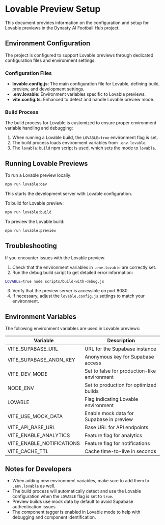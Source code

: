 # Lovable Preview Setup

This document provides information on the configuration and setup for Lovable previews in the Dynasty AI Football Hub project.

## Environment Configuration

The project is configured to support Lovable previews through dedicated configuration files and environment settings.

### Configuration Files

- **lovable.config.js**: The main configuration file for Lovable, defining build, preview, and development settings.
- **.env.lovable**: Environment variables specific to Lovable previews.
- **vite.config.ts**: Enhanced to detect and handle Lovable preview mode.

### Build Process

The build process for Lovable is customized to ensure proper environment variable handling and debugging:

1. When running a Lovable build, the `LOVABLE=true` environment flag is set.
2. The build process loads environment variables from `.env.lovable`.
3. The `lovable:build` npm script is used, which sets the mode to `lovable`.

## Running Lovable Previews

To run a Lovable preview locally:

```bash
npm run lovable:dev
```

This starts the development server with Lovable configuration.

To build for Lovable preview:

```bash
npm run lovable:build
```

To preview the Lovable build:

```bash
npm run lovable:preview
```

## Troubleshooting

If you encounter issues with the Lovable preview:

1. Check that the environment variables in `.env.lovable` are correctly set.
2. Run the debug build script to get detailed error information:

```bash
LOVABLE=true node scripts/build-with-debug.js
```

3. Verify that the preview server is accessible on port 8080.
4. If necessary, adjust the `lovable.config.js` settings to match your environment.

## Environment Variables

The following environment variables are used in Lovable previews:

| Variable | Description |
|----------|-------------|
| VITE_SUPABASE_URL | URL for the Supabase instance |
| VITE_SUPABASE_ANON_KEY | Anonymous key for Supabase access |
| VITE_DEV_MODE | Set to false for production-like environment |
| NODE_ENV | Set to production for optimized builds |
| LOVABLE | Flag indicating Lovable environment |
| VITE_USE_MOCK_DATA | Enable mock data for Supabase in preview |
| VITE_API_BASE_URL | Base URL for API endpoints |
| VITE_ENABLE_ANALYTICS | Feature flag for analytics |
| VITE_ENABLE_NOTIFICATIONS | Feature flag for notifications |
| VITE_CACHE_TTL | Cache time-to-live in seconds |

## Notes for Developers

- When adding new environment variables, make sure to add them to `.env.lovable` as well.
- The build process will automatically detect and use the Lovable configuration when the `LOVABLE` flag is set to `true`.
- Preview builds use mock data by default to avoid Supabase authentication issues.
- The component tagger is enabled in Lovable mode to help with debugging and component identification.